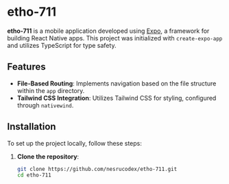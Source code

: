 # etho-711

**etho-711** is a mobile application developed using [Expo](https://expo.dev/), a framework for building React Native apps. This project was initialized with `create-expo-app` and utilizes TypeScript for type safety.

## Features

- **File-Based Routing**: Implements navigation based on the file structure within the `app` directory.
- **Tailwind CSS Integration**: Utilizes Tailwind CSS for styling, configured through `nativewind`.

## Installation

To set up the project locally, follow these steps:

1. **Clone the repository**:

   ```bash
   git clone https://github.com/nesrucodex/etho-711.git
   cd etho-711
